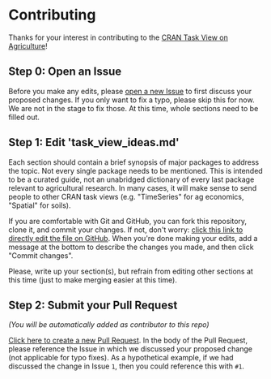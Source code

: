 # Contributing

Thanks for your interest in contributing to the [CRAN Task View on Agriculture][ctv-ag]! 

[ctv-ag]: https://cran.r-project.org/view=agriculture

## Step 0: Open an Issue

Before you make any edits, please [open a new Issue][new-issue] to first discuss your proposed changes.
If you only want to fix a typo, please skip this for now. We are not in the stage to fix those. At this time, whole sections need to be filled out. 

[new-issue]: https://github.com/jpiaskowski/ctv-agriculture/issues/new?template=package_suggestion.md

## Step 1: Edit 'task_view_ideas.md'

Each section should contain a brief synopsis of major packages to address the topic. Not every single package needs to be mentioned. This is intended to be a curated guide, not an unabridged dictionary of every last package relevant to agricultural research. In many cases, it will make sense to send people to other CRAN task views (e.g. "TimeSeries" for ag economics, "Spatial" for soils).

If you are comfortable with Git and GitHub, you can fork this repository, clone it, and commit your changes.
If not, don't worry: [click this link to directly edit the file on GitHub](https://github.com/jpiaskowski/ctv-agriculture/edit/master/ReproducibleResearch.ctv).
When you're done making your edits, add a message at the bottom to describe the changes you made, and then click "Commit changes".

Please, write up your section(s), but refrain from editing other sections at this time (just to make merging easier at this time).

## Step 2: Submit your Pull Request

*(You will be automatically added as contributor to this repo)*

[Click here to create a new Pull Request][new-pr].
In the body of the Pull Request, please reference the Issue in which we discussed your proposed change (not applicable for typo fixes).
As a hypothetical example, if we had discussed the change in Issue `1`, then you could reference this with `#1`.

[new-pr]: https://github.com/jpiaskowski/ctv-agriculture/compare
